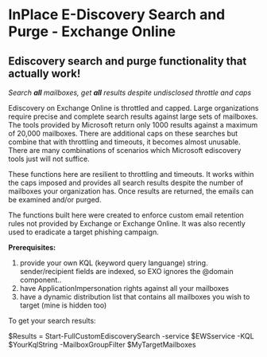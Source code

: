 # InPlace E-Discovery Search and Purge - Exchange Online
## Ediscovery search and purge functionality that actually work!
*Search **all** mailboxes, get **all** results despite undisclosed throttle and caps*

Ediscovery on Exchange Online is throttled and capped.  Large organizations require precise and complete search results against large sets of mailboxes.  The tools provided by Microsoft return only 1000 results against a maximum of 20,000 mailboxes.  There are additional caps on these searches but combine that with throttling and timeouts, it becomes almost unusable.  There are many combinations of scenarios which Microsoft ediscovery tools just will not suffice.

These functions here are resilient to throttling and timeouts.  It works within the caps imposed and provides all search results despite the number of mailboxes your organization has.  Once results are returned, the emails can be examined and/or purged.

The functions built here were created to enforce custom email retention rules not provided by Exchange or Exchange Online.  It was also recently used to eradicate a target phishing campaign.

**Prerequisites:**
1. provide your own KQL (keyword query languange) string.  sender/recipient fields are indexed, so EXO ignores the @domain component..
2. have ApplicationImpersonation rights against all your mailboxes
3. have a dynamic distribution list that contains all mailboxes you wish to target (mine is hidden too)


To get your search results:

$Results = Start-FullCustomEdiscoverySearch -service $EWSservice -KQL $YourKqlString -MailboxGroupFilter $MyTargetMailboxes
